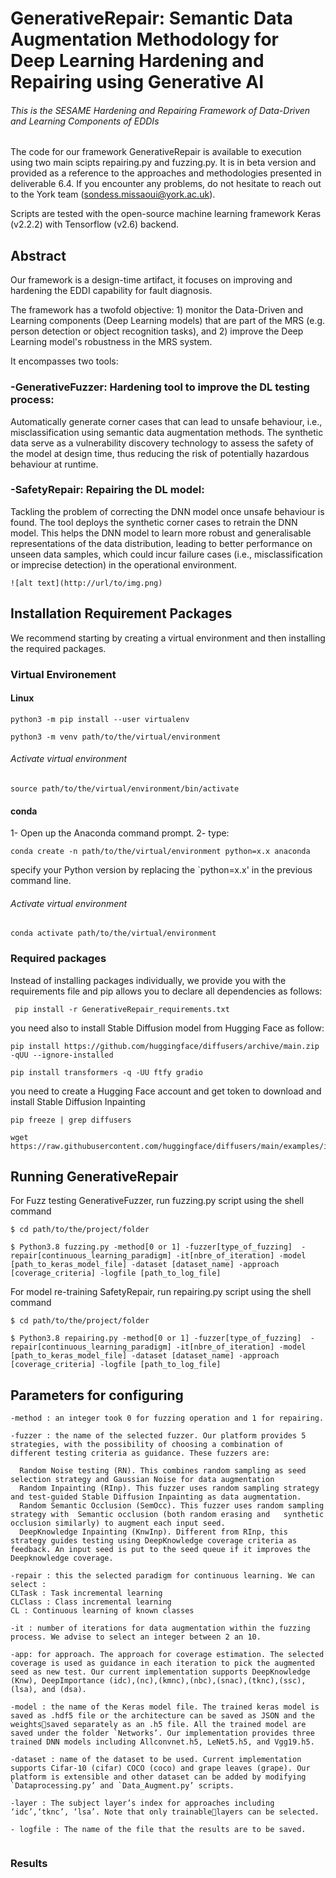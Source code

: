 # GenerativeRepair: Semantic Data Augmentation Methodology for Deep Learning Hardening and Repairing using Generative AI
###### This is the SESAME Hardening and Repairing Framework of Data-Driven and Learning Components of EDDIs

The code for our framework GenerativeRepair is available to execution using two main scipts repairing.py and fuzzing.py.
It is in beta version and provided as a reference to the approaches and methodologies presented in deliverable 6.4. 
If you encounter any problems, do not hesitate to reach out to the York team (sondess.missaoui@york.ac.uk).

Scripts are tested with the open-source machine learning framework Keras (v2.2.2) with Tensorflow (v2.6) backend.

## Abstract
Our framework is a design-time artifact, it focuses on improving and hardening the EDDI capability for fault diagnosis.

The framework has a twofold objective: 1) monitor the Data-Driven and Learning components (Deep Learning models) that are part of the MRS (e.g. person detection or object recognition tasks), and 2) improve the Deep Learning model's robustness in the MRS system.

It encompasses two tools:
### -GenerativeFuzzer: Hardening tool to improve the DL testing process: 
Automatically generate corner cases that can lead to unsafe behaviour, i.e., misclassification using semantic data augmentation methods. The synthetic data serve as a vulnerability discovery technology to assess the safety of the model at design time, thus reducing the risk of potentially hazardous behaviour at runtime.

### -SafetyRepair: Repairing the DL model:
Tackling the problem of correcting the DNN model once unsafe behaviour is found. The tool deploys the synthetic corner cases to retrain the DNN model. This helps the DNN model to learn more robust and generalisable representations of the data distribution, leading to better performance on unseen data samples, which could incur failure cases (i.e., misclassification or imprecise detection) in the operational environment.
```
![alt text](http://url/to/img.png)
```
## Installation Requirement Packages
We recommend starting by creating a virtual environment and then installing the required packages.

### Virtual Environement

#### Linux
```
python3 -m pip install --user virtualenv

python3 -m venv path/to/the/virtual/environment
```
###### Activate virtual environment

```
source path/to/the/virtual/environment/bin/activate
```
####  conda 

1- Open up the Anaconda command prompt.
2- type:
```
conda create -n path/to/the/virtual/environment python=x.x anaconda

```
specify your Python version by replacing the `python=x.x' in the previous command line.

###### Activate virtual environment
```
conda activate path/to/the/virtual/environment
```
### Required packages

Instead of installing packages individually,  we provide you with the requirements file and pip allows you to declare all dependencies as follows:

```
 pip install -r GenerativeRepair_requirements.txt

```
you need also to install Stable Diffusion model from Hugging Face as follow:
```
pip install https://github.com/huggingface/diffusers/archive/main.zip -qUU --ignore-installed

pip install transformers -q -UU ftfy gradio
```
you need to create a Hugging Face account and get token to download and install Stable Diffusion Inpainting


```
pip freeze | grep diffusers

wget https://raw.githubusercontent.com/huggingface/diffusers/main/examples/inference/inpainting.py

```



## Running GenerativeRepair
For Fuzz testing GenerativeFuzzer, run fuzzing.py script using the shell command

```
$ cd path/to/the/project/folder

$ Python3.8 fuzzing.py -method[0 or 1] -fuzzer[type_of_fuzzing]  -repair[continuous_learning_paradigm] -it[nbre_of_iteration] -model [path_to_keras_model_file] -dataset [dataset_name] -approach [coverage_criteria] -logfile [path_to_log_file]

```
For model re-training SafetyRepair, run repairing.py script using the shell command

```
$ cd path/to/the/project/folder

$ Python3.8 repairing.py -method[0 or 1] -fuzzer[type_of_fuzzing]  -repair[continuous_learning_paradigm] -it[nbre_of_iteration] -model [path_to_keras_model_file] -dataset [dataset_name] -approach [coverage_criteria] -logfile [path_to_log_file]

```

## Parameters for configuring 
```
-method : an integer took 0 for fuzzing operation and 1 for repairing.

-fuzzer : the name of the selected fuzzer. Our platform provides 5 strategies, with the possibility of choosing a combination of different testing criteria as guidance. These fuzzers are:

  Random Noise testing (RN). This combines random sampling as seed selection strategy and Gaussian Noise for data augmentation
  Random Inpainting (RInp). This fuzzer uses random sampling strategy and test-guided Stable Diffusion Inpainting as data augmentation.
  Random Semantic Occlusion (SemOcc). This fuzzer uses random sampling strategy with  Semantic occlusion (both random erasing and   synthetic occlusion similarly) to augment each input seed.
  DeepKnowledge Inpainting (KnwInp). Different from RInp, this strategy guides testing using DeepKnowledge coverage criteria as feedback. An input seed is put to the seed queue if it improves the Deepknowledge coverage.

-repair : this the selected paradigm for continuous learning. We can select :
CLTask : Task incremental learning
CLClass : Class incremental learning 
CL : Continuous learning of known classes

-it : number of iterations for data augmentation within the fuzzing process. We advise to select an integer between 2 an 10.

-app: for approach. The approach for coverage estimation. The selected coverage is used as guidance in each iteration to pick the augmented seed as new test. Our current implementation supports DeepKnowledge (Knw), DeepImportance (idc),(nc),(kmnc),(nbc),(snac),(tknc),(ssc), (lsa), and (dsa).

-model : the name of the Keras model file. The trained keras model is saved as .hdf5 file or the architecture can be saved as JSON and the weightssaved separately as an .h5 file. All the trained model are saved under the folder `Networks’. Our implementation provides three trained DNN models including Allconvnet.h5, LeNet5.h5, and Vgg19.h5.

-dataset : name of the dataset to be used. Current implementation supports Cifar-10 (cifar) COCO (coco) and grape leaves (grape). Our platform is extensible and other dataset can be added by modifying `Dataprocessing.py’ and `Data_Augment.py’ scripts.

-layer : The subject layer’s index for approaches including ‘idc’,‘tknc’, ‘lsa’. Note that only trainablelayers can be selected.

- logfile : The name of the file that the results are to be saved.


```
### Results 
